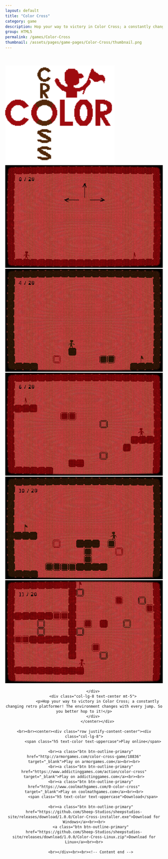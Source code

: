 ```yaml
---
layout: default
title: "Color Cross"
category: game
description: Hop your way to victory in Color Cross; a constantly changing retro platformer! The environment changes with every jump. So you better hop to it!
group: HTML5
permalink: /games/Color-Cross
thumbnail: /assets/pages/game-pages/Color-Cross/thumbnail.png
---
```


<!-- header title -->
<section class="page-title header-padding" style="background-image:url(/assets/pages/game-pages/Color-Cross/banner.png);background-size:cover"><div class="container">
	<div class="row">
		<div class="col-lg-6">
			<br>
            <br>
            <div class="floating-noabs"><img src="/assets/pages/game-pages/Color-Cross/isolated-logo.png" class="img-fluid position-absolute-" alt="Color Crosslogo" width="350"></div>
			</div>
		</div>
	</div>
</section>

<!-- Content start -->
<section>
<div class="container">
		<div class="row justify-content-center">
			<center>
<div class="col-lg-12 mt-5">
				<div class="carousel slide pointer-event" id="single-slide">
					<div class="carousel-inner">
						<div class="carousel-item">
							<img class="img-fluid" alt="Color Cross online game screenshot" src="/assets/pages/game-pages/Color-Cross/carousel-images/img-1.png">
						</div>
						<div class="carousel-item">
							<img class="img-fluid" alt="Color Cross game" src="/assets/pages/game-pages/Color-Cross/carousel-images/img-2.png">
						</div>
						<div class="carousel-item active">
							<img class="img-fluid" alt="Color Cross game online" src="/assets/pages/game-pages/Color-Cross/carousel-images/img-3.png">
						</div>
						<div class="carousel-item">
							<img class="img-fluid" alt="Color Cross game free" src="/assets/pages/game-pages/Color-Cross/carousel-images/img-4.png">
						</div>
						<div class="carousel-item">
							<img class="img-fluid" alt="Color Cross game Sheep Studios" src="/assets/pages/game-pages/Color-Cross/carousel-images/img-5.png">
						</div>
					</div>
					 <div class="text-center mt-4">
					 	<a class="control-prev" href="#single-slide" role="button" data-slide="prev">
						    <span class="fa fa-long-arrow-alt-left" aria-hidden="true"></span>
						  </a>
						  <a class="control-next" href="#single-slide" role="button" data-slide="next">
						    <span class="fa fa-long-arrow-alt-right" aria-hidden="true"></span>
						  </a>
					 </div>
				</div>
			</div>
			<div class="col-lg-12 mt-5">
				
			</div>
			<div class="col-lg-8 text-center mt-5">
				<p>Hop your way to victory in Color Cross; a constantly changing retro platformer! The environment changes with every jump. So you better hop to it!</p>
			</div>
				</center></div>

	<br><br><center><div class="row justify-content-center"><div class="col-lg-8">
            <span class="h5 text-color text-uppercase">Play online</span>
            
          <br><a class="btn btn-outline-primary" href="http://armorgames.com/color-cross-game/18836" target="_blank">Play on armorgames.com</a><br><br>
		  <br><a class="btn btn-outline-primary" href="https://www.addictinggames.com/action/color-cross" target="_blank">Play on addictinggames.com</a><br><br>
		  <br><a class="btn btn-outline-primary" href="https://www.coolmathgames.com/0-color-cross" target="_blank">Play on coolmathgames.com</a><br><br>
            <span class="h5 text-color text-uppercase">Download</span>
            
          <br><a class="btn btn-outline-primary" href="https://github.com/Sheep-Studios/sheepstudios-site/releases/download/1.0.0/Color-Cross-installer.exe">Download for Windows</a><br><br>
		  <a class="btn btn-outline-primary" href="https://github.com/Sheep-Studios/sheepstudios-site/releases/download/1.0.0/Color-Cross-Linux.zip">Download for Linux</a><br><br>

		  <br></div><br><br><!-- Content end -->
</div></center></div></section>
<!-- Content end -->